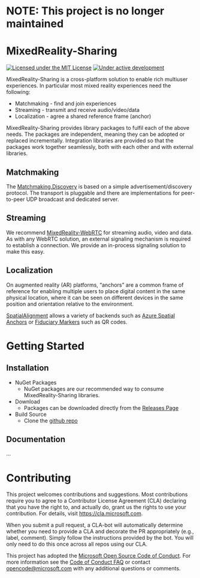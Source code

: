 # NOTE: This project is no longer maintained


# MixedReality-Sharing 

[![Licensed under the MIT License](https://img.shields.io/badge/License-MIT-blue.svg)](https://github.com/microsoft/MixedReality-WebRTC/blob/master/LICENSE)
[![Under active development](https://img.shields.io/badge/status-active-green.svg)](https://github.com/microsoft/MixedReality-Sharing/commits/master)

MixedReality-Sharing is a cross-platform solution to enable rich multiuser experiences. In particular most mixed reality experiences need the following:
 - Matchmaking - find and join experiences
 - Streaming - transmit and receive audio/video/data
 - Localization - agree a shared reference frame (anchor)

MixedReality-Sharing provides library packages to fulfil each of the above needs. The packages are independent, meaning they can be adopted or replaced incrementally. Integration libraries are provided so that the packages work together seamlessly, both with each other and with external libraries.

## Matchmaking

The [Matchmaking.Discovery](libs/Matchmaking/docs/index.md)  is based on a simple advertisement/discovery protocol. The transport is pluggable and there are implementations for peer-to-peer UDP broadcast and dedicated server.

## Streaming

We recommend [MixedReality-WebRTC](https://github.com/microsoft/MixedReality-WebRTC) for streaming audio, video and data. As with any WebRTC solution, an external signaling mechanism is required to establish a connection. We provide an in-process signaling solution to make this easy.

## Localization

On augmented reality (AR) platforms, “anchors” are a common frame of reference for enabling multiple users to place digital content in the same physical location, where it can be seen on different devices in the same position and orientation relative to the environment.

[SpatialAlignment](libs/SpatialAlignment/docs/index.md) allows a variety of backends such as [Azure Spatial Anchors](https://azure.microsoft.com/en-us/services/spatial-anchors/) or [Fiduciary Markers]() such as QR codes.

# Getting Started

## Installation

* NuGet Packages
  - NuGet packages are our recommended way to consume MixedReality-Sharing libraries.
* Download
  - Packages can be downloaded directly from the [Releases Page](https://github.com/microsoft/MixedReality-Sharing/releases)
* Build Source
  - Clone the [github repo](https://github.com/microsoft/MixedReality-WebRTC)

## Documentation

...

# Contributing

This project welcomes contributions and suggestions.  Most contributions require you to agree to a
Contributor License Agreement (CLA) declaring that you have the right to, and actually do, grant us
the rights to use your contribution. For details, visit https://cla.microsoft.com.

When you submit a pull request, a CLA-bot will automatically determine whether you need to provide
a CLA and decorate the PR appropriately (e.g., label, comment). Simply follow the instructions
provided by the bot. You will only need to do this once across all repos using our CLA.

This project has adopted the [Microsoft Open Source Code of Conduct](https://opensource.microsoft.com/codeofconduct/).
For more information see the [Code of Conduct FAQ](https://opensource.microsoft.com/codeofconduct/faq/) or
contact [opencode@microsoft.com](mailto:opencode@microsoft.com) with any additional questions or comments.
